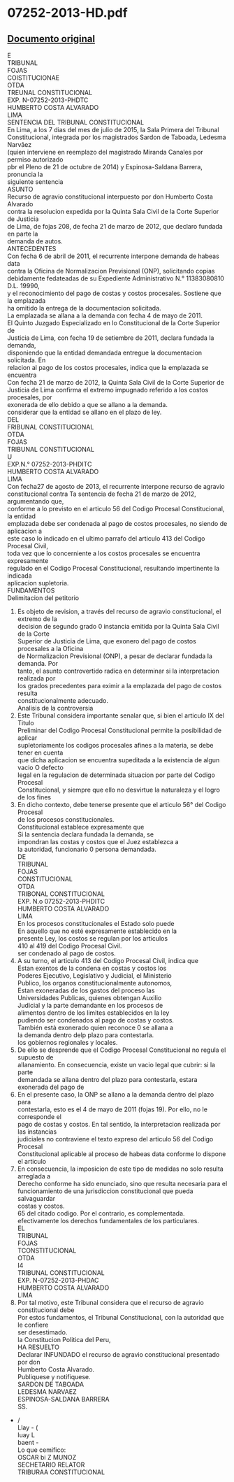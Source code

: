 
07252-2013-HD.pdf
=================
  
[Documento original](https://tc.gob.pe/jurisprudencia/2015/07252-2013-HD.pdf)  
---  
E  
TRIBUNAL  
FOJAS  
COISTITUCIONAE  
OTDA  
TREUNAL CONSTITUCIONAL  
EXP. N-07252-2013-PHDTC  
HUMBERTO COSTA ALVARADO  
LIMA  
SENTENCIA DEL TRIBUNAL CONSTITUCIONAL  
En Lima, a los 7 dias del mes de julio de 2015, la Sala Primera del Tribunal  
Constitucional, integrada por los magistrados Sardon de Taboada, Ledesma Narvâez  
(quien interviene en reemplazo del magistrado Miranda Canales por permiso autorizado  
pbr el Pleno de 21 de octubre de 2014) y Espinosa-Saldana Barrera, pronuncia la  
siguiente sentencia  
ASUNTO  
Recurso de agravio constitucional interpuesto por don Humberto Costa Alvarado  
contra la resolucion expedida por la Quinta Sala Civil de la Corte Superior de Justicia  
de Lima, de fojas 208, de fecha 21 de marzo de 2012, que declaro fundada en parte la  
demanda de autos.  
ANTECEDENTES  
Con fecha 6 de abril de 2011, el recurrente interpone demanda de habeas data  
contra la Oficina de Normalizacion Previsional (ONP), solicitando copias  
debidamente fedateadas de su Expediente Administrativo N.° 11383080810 D.L. 19990,  
y el reconocimiento del pago de costas y costos procesales. Sostiene que la emplazada  
ha omitido la entrega de la documentacion solicitada.  
La emplazada se allana a la demanda con fecha 4 de mayo de 2011.  
El Quinto Juzgado Especializado en lo Constitucional de la Corte Superior de  
Justicia de Lima, con fecha 19 de setiembre de 2011, declara fundada la demanda,  
disponiendo que la entidad demandada entregue la documentacion solicitada. En  
relacion al pago de los costos procesales, indica que la emplazada se encuentra  
Con fecha 21 de marzo de 2012, la Quinta Sala Civil de la Corte Superior de  
Justicia de Lima confirma el extremo impugnado referido a los costos procesales, por  
exonerada de ello debido a que se allano a la demanda.  
considerar que la entidad se allano en el plazo de ley.  
DEL  
FRIBUNAL CONSTITUCIONAL  
OTDA  
FOJAS  
TRIBUNAL CONSTITUCIONAL  
U  
EXP.N.° 07252-2013-PHDITC  
HUMBERTO COSTA ALVARADO  
LIMA  
Con fecha27 de agosto de 2013, el recurrente interpone recurso de agravio  
constitucional contra Ta sentencia de fecha 21 de marzo de 2012, argumentando que,  
conforme a lo previsto en el articulo 56 del Codigo Procesal Constitucional, la entidad  
emplazada debe ser condenada al pago de costos procesales, no siendo de aplicacion a  
este caso lo indicado en el ultimo parrafo del articulo 413 del Codigo Procesal Civil,  
toda vez que lo concerniente a los costos procesales se encuentra expresamente  
regulado en el Codigo Procesal Constitucional, resultando impertinente la indicada  
aplicacion supletoria.  
FUNDAMENTOS  
Delimitacion del petitorio  
1. Es objeto de revision, a través del recurso de agravio constitucional, el extremo de la  
decision de segundo grado 0 instancia emitida por la Quinta Sala Civil de la Corte  
Superior de Justicia de Lima, que exonero del pago de costos procesales a la Oficina  
de Normalizacion Previsional (ONP), a pesar de declarar fundada la demanda. Por  
tanto, el asunto controvertido radica en determinar si la interpretacion realizada por  
los grados precedentes para eximir a la emplazada del pago de costos resulta  
constitucionalmente adecuado.  
Analisis de la controversia  
2. Este Tribunal considera importante senalar que, si bien el articulo IX del Titulo  
Preliminar del Codigo Procesal Constitucional permite la posibilidad de aplicar  
supletoriamente los codigos procesales afines a la materia, se debe tener en cuenta  
que dicha aplicacion se encuentra supeditada a la existencia de algun vacio O defecto  
legal en la regulacion de determinada situacion por parte del Codigo Procesal  
Constitucional, y siempre que ello no desvirtue la naturaleza y el logro de los fines  
3. En dicho contexto, debe tenerse presente que el articulo 56° del Codigo Procesal  
de los procesos constitucionales.  
Constitucional establece expresamente que  
Si la sentencia declara fundada la demanda, se  
impondran las costas y costos que el Juez establezca a  
la autoridad, funcionario 0 persona demandada.  
DE  
TRIBUNAL  
FOJAS  
CONSTITUCIONAL  
OTDA  
TRIBONAL CONSTITUCIONAL  
EXP. N.o 07252-2013-PHDITC  
HUMBERTO COSTA ALVARADO  
LIMA  
En los procesos constitucionales el Estado solo puede  
En aquello que no esté expresamente establecido en la  
presente Ley, los costos se regulan por los articulos  
410 al 419 del Codigo Procesal Civil.  
ser condenado al pago de costos.  
4. A su turno, el articulo 413 del Codigo Procesal Civil, indica que  
Estan exentos de la condena en costas y costos los  
Poderes Ejecutivo, Legislativo y Judicial, el Ministerio  
Publico, los organos constitucionalmente autonomos,  
Estan exoneradas de los gastos del proceso las  
Universidades Publicas, quienes obtengan Auxilio  
Judicial y la parte demandante en los procesos de  
alimentos dentro de los limites establecidos en la ley  
pudiendo ser condenados al pago de costas y costos.  
También està exonerado quien reconoce 0 se allana a  
la demanda dentro delp plazo para contestarla.  
los gobiernos regionales y locales.  
5. De ello se desprende que el Codigo Procesal Constitucional no regula el supuesto de  
allanamiento. En consecuencia, existe un vacio legal que cubrir: si la parte  
demandada se allana dentro del plazo para contestarla, estara exonerada del pago de  
6. En el presente caso, la ONP se allano a la demanda dentro del plazo para  
contestarla, esto es el 4 de mayo de 2011 (fojas 19). Por ello, no le corresponde el  
pago de costas y costos. En tal sentido, la interpretacion realizada por las instancias  
judiciales no contraviene el texto expreso del articulo 56 del Codigo Procesal  
Constitucional aplicable al proceso de habeas data conforme lo dispone el articulo  
7. En consecuencia, la imposicion de este tipo de medidas no solo resulta arreglada a  
Derecho conforme ha sido enunciado, sino que resulta necesaria para el  
funcionamiento de una jurisdiccion constitucional que pueda salvaguardar  
costas y costos.  
65 del citado codigo. Por el contrario, es complementada.  
efectivamente los derechos fundamentales de los particulares.  
EL  
TRIBUNAL  
FOJAS  
TCONSTITUCIONAL  
OTDA  
I4  
TRIBUNAL CONSTITUCIONAL  
EXP. N-07252-2013-PHDAC  
HUMBERTO COSTA ALVARADO  
LIMA  
8. Por tal motivo, este Tribunal considera que el recurso de agravio constitucional debe  
Por estos fundamentos, el Tribunal Constitucional, con la autoridad que le confiere  
ser desestimado.  
la Constitucion Politica del Peru,  
HA RESUELTO  
Declarar INFUNDADO el recurso de agravio constitucional presentado por don  
Humberto Costa Alvarado.  
Publiquese y notifiquese.  
SARDON DE TABOADA  
LEDESMA NARVAEZ  
ESPINOSA-SALDANA BARRERA  
SS.  
- /  
Llay  - (  
 luay L  
baent -  
Lo que cemifico:  
OSCAR bi Z MUNOZ  
SECHETARIO RELATOR  
TRIBURAA CONSTITUCIONAL